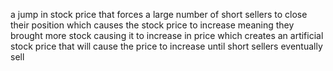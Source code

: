a jump in stock price that forces a large number of short sellers to close their position which causes the stock price to increase meaning they brought more stock causing it to increase in price which creates an artificial stock price that will cause the price to increase until short sellers eventually sell